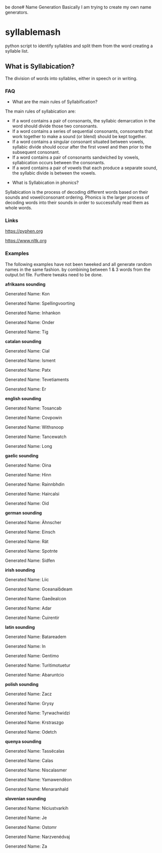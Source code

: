 be done# Name Generation
Basically I am trying to create my own name generators.

# syllablemash
python script to identify syllables and split them from the word creating a syllable list.

## What is Syllabication?

The division of words into syllables, either in speech or in writing.

### FAQ

+ What are the main rules of Syllabification?

The main rules of syllabication are:

* If a word contains a pair of consonants, the syllabic demarcation in the word should divide those two consonants.
* If a word contains a series of sequential consonants, consonants that work together to make a sound (or blend) should be kept together.
* If a word contains a singular consonant situated between vowels, syllabic divide should occur after the first vowel and then prior to the subsequent consonant.
* If a word contains a pair of consonants sandwiched by vowels, syllabication occurs between the consonants.
* If a word contains a pair of vowels that each produce a separate sound, the syllabic divide is between the vowels.

+ What is Syllabication in phonics?

Syllabication is the process of decoding different words based on their sounds and vowel/consonant ordering. 
Phonics is the larger process of decoding words into their sounds in order to successfully read them as whole words.

### Links

https://pyphen.org

https://www.nltk.org

### Examples

The following examples have not been tweeked and all generate random names in the same fashion. by combining between 1 & 3 words from the output.txt file. Furthere tweaks need to be done.

**afrikaans sounding**

Generated Name: Kon

Generated Name: Spellingvoorting

Generated Name: Inhankon

Generated Name: Onder

Generated Name: Tig

**catalan sounding**

Generated Name: Cial

Generated Name: Isment

Generated Name: Patx

Generated Name: Tevetiaments

Generated Name: Er


**english sounding**

Generated Name: Tosancab

Generated Name: Covpowin

Generated Name: Withsnoop

Generated Name: Tancewatch

Generated Name: Long

**gaelic sounding**

Generated Name: Oina

Generated Name: Hinn

Generated Name: Rainnbhdin

Generated Name: Haircalsi

Generated Name: Oid

**german sounding**

Generated Name: Ähnscher

Generated Name: Einsch

Generated Name: Rät

Generated Name: Spotnte

Generated Name: Sidfen

**irish sounding**

Generated Name: Liic

Generated Name: Gceanaiḃdeam

Generated Name: Ġaeḋealcon

Generated Name: Adar

Generated Name: Ċuirentir

**latin sounding**

Generated Name: Batareadem

Generated Name: In

Generated Name: Gentimo

Generated Name: Turitimotuetur

Generated Name: Abaruntcio

**polish sounding**

Generated Name: Zacz

Generated Name: Grysy

Generated Name: Tyrwachwidzi

Generated Name: Krstraszgo

Generated Name: Odetch

**quenya sounding**

Generated Name: Tassëcalas

Generated Name: Calas

Generated Name: Niscalasmer

Generated Name: Yamawendëon

Generated Name: Menaranhald

**slovenian sounding**

Generated Name: Niciustvarkih

Generated Name: Je

Generated Name: Ostomr

Generated Name: Narzvenédvaj

Generated Name: Za
